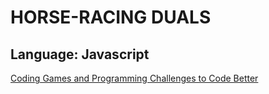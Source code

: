 # **HORSE-RACING DUALS**
## Language: Javascript
[Coding Games and Programming Challenges to Code Better](https://www.codingame.com/training/easy/horse-racing-duals)
